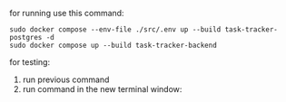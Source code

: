 for running use this command:
```shell
sudo docker compose --env-file ./src/.env up --build task-tracker-postgres -d
sudo docker compose up --build task-tracker-backend
```

for testing:
1. run previous command
2. run command in the new terminal window: